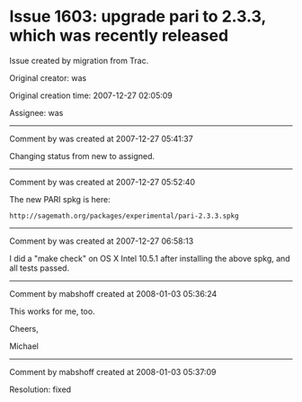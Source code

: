 # Issue 1603: upgrade pari to 2.3.3, which was recently released

Issue created by migration from Trac.

Original creator: was

Original creation time: 2007-12-27 02:05:09

Assignee: was




---

Comment by was created at 2007-12-27 05:41:37

Changing status from new to assigned.


---

Comment by was created at 2007-12-27 05:52:40

The new PARI spkg is here:

    http://sagemath.org/packages/experimental/pari-2.3.3.spkg


---

Comment by was created at 2007-12-27 06:58:13

I did a "make check" on OS X Intel 10.5.1 after installing the above spkg, and all tests passed.


---

Comment by mabshoff created at 2008-01-03 05:36:24

This works for me, too.

Cheers,

Michael


---

Comment by mabshoff created at 2008-01-03 05:37:09

Resolution: fixed
